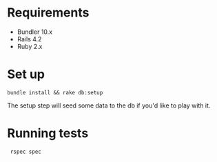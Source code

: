 Requirements
======

* Bundler 10.x
* Rails 4.2
* Ruby 2.x

Set up
====

`bundle install && rake db:setup`

The setup step will seed some data to the db if you'd like to play with it.

Running tests
====
` rspec spec`
